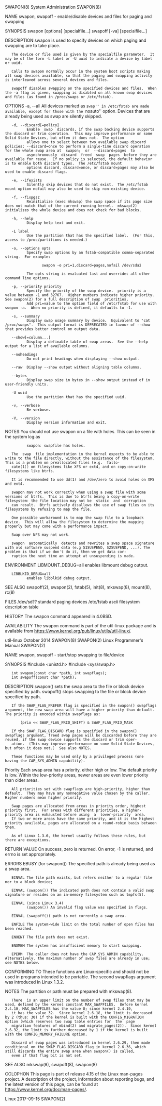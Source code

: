 SWAPON(8)                                                                                System Administration                                                                               SWAPON(8)

NAME
       swapon, swapoff - enable/disable devices and files for paging and swapping

SYNOPSIS
       swapon [options] [specialfile...]
       swapoff [-va] [specialfile...]

DESCRIPTION
       swapon is used to specify devices on which paging and swapping are to take place.

       The device or file used is given by the specialfile parameter.  It may be of the form -L label or -U uuid to indicate a device by label or uuid.

       Calls to swapon normally occur in the system boot scripts making all swap devices available, so that the paging and swapping activity is interleaved across several devices and files.

       swapoff disables swapping on the specified devices and files.  When the -a flag is given, swapping is disabled on all known swap devices and files (as found in /proc/swaps or /etc/fstab).

OPTIONS
       -a, --all
              All devices marked as ``swap'' in /etc/fstab are made available, except for those with the ``noauto'' option.  Devices that are already being used as swap are silently skipped.

       -d, --discard[=policy]
              Enable  swap  discards, if the swap backing device supports the discard or trim operation.  This may improve performance on some Solid State Devices, but often it does not.  The option
              allows one to select between two available swap discard policies: --discard=once to perform a single-time discard operation for the whole swap area at  swapon;  or  --discard=pages  to
              asynchronously  discard  freed  swap  pages  before they are available for reuse.  If no policy is selected, the default behavior is to enable both discard types.  The /etc/fstab mount
              options discard, discard=once, or discard=pages may also be used to enable discard flags.

       -e, --ifexists
              Silently skip devices that do not exist.  The /etc/fstab mount option nofail may also be used to skip non-existing device.

       -f, --fixpgsz
              Reinitialize (exec mkswap) the swap space if its page size does not match that of the current running kernel.  mkswap(2) initializes the whole device and does not check for bad blocks.

       -h, --help
              Display help text and exit.

       -L label
              Use the partition that has the specified label.  (For this, access to /proc/partitions is needed.)

       -o, --options opts
              Specify swap options by an fstab-compatible comma-separated string.  For example:

                     swapon -o pri=1,discard=pages,nofail /dev/sda2

              The opts string is evaluated last and overrides all other command line options.

       -p, --priority priority
              Specify the priority of the swap device.  priority is a value between -1 and 32767.  Higher numbers indicate higher priority.  See swapon(2) for a full description of swap  priorities.
              Add pri=value to the option field of /etc/fstab for use with swapon -a.  When no priority is defined, it defaults to -1.

       -s, --summary
              Display swap usage summary by device.  Equivalent to "cat /proc/swaps".  This output format is DEPRECATED in favour of --show that provides better control on output data.

       --show[=column...]
              Display a definable table of swap areas.  See the --help output for a list of available columns.

       --noheadings
              Do not print headings when displaying --show output.

       --raw  Display --show output without aligning table columns.

       --bytes
              Display swap size in bytes in --show output instead of in user-friendly units.

       -U uuid
              Use the partition that has the specified uuid.

       -v, --verbose
              Be verbose.

       -V, --version
              Display version information and exit.

NOTES
       You should not use swapon on a file with holes.  This can be seen in the system log as

              swapon: swapfile has holes.

       The  swap  file implementation in the kernel expects to be able to write to the file directly, without the assistance of the filesystem.  This is a problem on preallocated files (e.g.  fallo‐
       cate(1)) on filesystems like XFS or ext4, and on copy-on-write filesystems like btrfs.

       It is recommended to use dd(1) and /dev/zero to avoid holes on XFS and ext4.

       swapon may not work correctly when using a swap file with some versions of btrfs.  This is due to btrfs being a copy-on-write filesystem: the file location may not be  static  and  corruption
       can result.  Btrfs actively disallows the use of swap files on its filesystems by refusing to map the file.

       One possible workaround is to map the swap file to a loopback device.  This will allow the filesystem to determine the mapping properly but may come with a performance impact.

       Swap over NFS may not work.

       swapon  automatically  detects and rewrites a swap space signature with old software suspend data (e.g S1SUSPEND, S2SUSPEND, ...). The problem is that if we don't do it, then we get data cor‐
       ruption the next time an attempt at unsuspending is made.

ENVIRONMENT
       LIBMOUNT_DEBUG=all
              enables libmount debug output.

       LIBBLKID_DEBUG=all
              enables libblkid debug output.

SEE ALSO
       swapoff(2), swapon(2), fstab(5), init(8), mkswap(8), mount(8), rc(8)

FILES
       /dev/sd??  standard paging devices
       /etc/fstab ascii filesystem description table

HISTORY
       The swapon command appeared in 4.0BSD.

AVAILABILITY
       The swapon command is part of the util-linux package and is available from https://www.kernel.org/pub/linux/utils/util-linux/.

util-linux                                                                                   October 2014                                                                                    SWAPON(8)
SWAPON(2)                                                                              Linux Programmer's Manual                                                                             SWAPON(2)

NAME
       swapon, swapoff - start/stop swapping to file/device

SYNOPSIS
       #include <unistd.h>
       #include <sys/swap.h>

       int swapon(const char *path, int swapflags);
       int swapoff(const char *path);

DESCRIPTION
       swapon() sets the swap area to the file or block device specified by path.  swapoff() stops swapping to the file or block device specified by path.

       If the SWAP_FLAG_PREFER flag is specified in the swapon() swapflags argument, the new swap area will have a higher priority than default.  The priority is encoded within swapflags as:

           (prio << SWAP_FLAG_PRIO_SHIFT) & SWAP_FLAG_PRIO_MASK

       If the SWAP_FLAG_DISCARD flag is specified in the swapon() swapflags argument, freed swap pages will be discarded before they are reused, if the swap device supports the discard or trim oper‐
       ation.  (This may improve performance on some Solid State Devices, but often it does not.)  See also NOTES.

       These functions may be used only by a privileged process (one having the CAP_SYS_ADMIN capability).

   Priority
       Each swap area has a priority, either high or low.  The default priority is low.  Within the low-priority areas, newer areas are even lower priority than older areas.

       All priorities set with swapflags are high-priority, higher than default.  They may have any nonnegative value chosen by the caller.  Higher numbers mean higher priority.

       Swap pages are allocated from areas in priority order, highest priority first.  For areas with different priorities, a higher-priority area is exhausted before using  a  lower-priority  area.
       If two or more areas have the same priority, and it is the highest priority available, pages are allocated on a round-robin basis between them.

       As of Linux 1.3.6, the kernel usually follows these rules, but there are exceptions.

RETURN VALUE
       On success, zero is returned.  On error, -1 is returned, and errno is set appropriately.

ERRORS
       EBUSY  (for swapon()) The specified path is already being used as a swap area.

       EINVAL The file path exists, but refers neither to a regular file nor to a block device;

       EINVAL (swapon()) The indicated path does not contain a valid swap signature or resides on an in-memory filesystem such as tmpfs(5).

       EINVAL (since Linux 3.4)
              (swapon()) An invalid flag value was specified in flags.

       EINVAL (swapoff()) path is not currently a swap area.

       ENFILE The system-wide limit on the total number of open files has been reached.

       ENOENT The file path does not exist.

       ENOMEM The system has insufficient memory to start swapping.

       EPERM  The caller does not have the CAP_SYS_ADMIN capability.  Alternatively, the maximum number of swap files are already in use; see NOTES below.

CONFORMING TO
       These functions are Linux-specific and should not be used in programs intended to be portable.  The second swapflags argument was introduced in Linux 1.3.2.

NOTES
       The partition or path must be prepared with mkswap(8).

       There  is an upper limit on the number of swap files that may be used, defined by the kernel constant MAX_SWAPFILES.  Before kernel 2.4.10, MAX_SWAPFILES has the value 8; since kernel 2.4.10,
       it has the value 32.  Since kernel 2.6.18, the limit is decreased by 2 (thus: 30) if the kernel is built with the CONFIG_MIGRATION option (which reserves two swap table entries for  the  page
       migration features of mbind(2) and migrate_pages(2)).  Since kernel 2.6.32, the limit is further decreased by 1 if the kernel is built with the CONFIG_MEMORY_FAILURE option.

       Discard of swap pages was introduced in kernel 2.6.29, then made conditional on the SWAP_FLAG_DISCARD flag in kernel 2.6.36, which still discards the entire swap area when swapon() is called,
       even if that flag bit is not set.

SEE ALSO
       mkswap(8), swapoff(8), swapon(8)

COLOPHON
       This page is part of release 4.15 of the Linux man-pages project.  A description of the project, information about reporting bugs, and the latest  version  of  this  page,  can  be  found  at
       https://www.kernel.org/doc/man-pages/.

Linux                                                                                         2017-09-15                                                                                     SWAPON(2)
